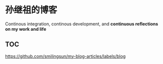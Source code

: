 # 孙继祖的博客

Continous integration, continous development, and **continuous reflections on my work and life**

## TOC
https://github.com/smilingsun/my-blog-articles/labels/blog
